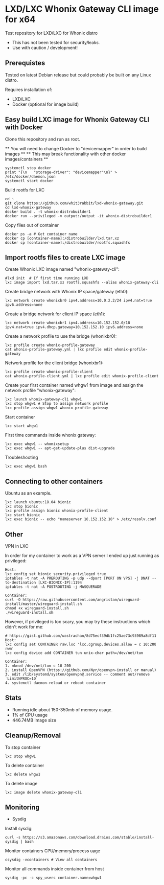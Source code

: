 # LXD/LXC Whonix Gateway CLI image for x64

Test repository for LXD/LXC for Whonix distro

* This has not been tested for security/leaks.
* Use with caution / development!

## Prerequistes

Tested on latest Debian release but could probably be built on any Linux distro.

Requires installation of:

* LXD/LXC
* Docker (optional for image build)

## Easy build LXC image for Whonix Gateway CLI with Docker

Clone this repository and run as root.

** You will need to change Docker to "devicemapper" in order to build images **
** This may break functionality with other docker images/containers **
```
systemctl stop docker
print "{\n   "storage-driver": "devicemapper"\n}" > /etc/docker/daemon.json
systemctl start docker
```
Build rootfs for LXC
```
cd ~
git clone https://github.com/whit3rabbit/lxd-whonix-gateway.git
cd lxd-whonix-gateway
docker build . -t whonix-distrobuilder1
docker run --privileged -v output:/output -it whonix-distrobuilder1
```
Copy files out of container
```
docker ps -a # Get container name
docker cp [container-name]:/distrobuilder/lxd.tar.xz
docker cp [container-name]:/distrobuilder/rootfs.squashfs
```

## Import rootfs files to create LXC image

Create Whonix LXC image named "whonix-gateway-cli":
```
#lxd init  # If first time running LXD
lxc image import lxd.tar.xz rootfs.squashfs --alias whonix-gateway-cli
```

Create bridge network with Whonix IP space/gateway (eth0):
```
lxc network create whonixbr0 ipv4.address=10.0.2.2/24 ipv4.nat=true ipv6.address=none
```

Create a bridge network for client IP space (eth1):
```
lxc network create whonixbr1 ipv4.address=10.152.152.0/18 ipv4.nat=true ipv4.dhcp.gateway=10.152.152.10 ipv6.address=none
```

Create a network profile to use the bridge (whonixbr0):
```
lxc profile create whonix-profile-gateway
cat whonix-profile-gateway.yml | lxc profile edit whonix-profile-gateway

```

Network profile for the client bridge (whonixbr1):
```
lxc profile create whonix-profile-client
cat whonix-profile-client.yml | lxc profile edit whonix-profile-client
```

Create your first container named whgw1 from image and assign the network profile "whonix-gateway":
```
lxc launch whonix-gateway-cli whgw1
lxc stop whgw1 # Stop to assign network profile
lxc profile assign whgw1 whonix-profile-gateway
```
Start container
```
lxc start whgw1
```
First time commands inside whonix gateway:
```
lxc exec whgw1 -- whonixsetup
lxc exec whgw1 -- apt-get-update-plus dist-upgrade
```
Troubleshooting
```
lxc exec whgw1 bash
```

## Connecting to other containers

Ubuntu as an example.
```
lxc launch ubuntu:18.04 bionic
lxc stop bionic
lxc profile assign bionic whonix-profile-client
lxc start bionic
lxc exec bionic -- echo "nameserver 10.152.152.10" > /etc/resolv.conf
```

## Other

VPN in LXC

In order for my container to work as a VPN server I ended up just running as privileged:
```
Host:
lxc config set bionic security.privileged true
iptables -t nat -A PREROUTING -p udp --dport [PORT ON VPS] -j DNAT --to-destination [LXC-BIONIC-IP]:1194
iptables -t nat -A POSTROUTING -j MASQUERADE

Container:
curl -O https://raw.githubusercontent.com/angristan/wireguard-install/master/wireguard-install.sh
chmod +x wireguard-install.sh
./wireguard-install.sh
```

However, if privileged is too scary, you may try these instructions which didn't work for me:
```
# https://gist.github.com/wastrachan/8d75ecf39db1fc25ae73c93989a8df11
Host:
lxc config set CONTAINER raw.lxc 'lxc.cgroup.devices.allow = c 10:200 rwm'
lxc config device add CONTAINER tun unix-char path=/dev/net/tun

Container:
1. mknod /dev/net/tun c 10 200
2. install OpenVPN (https://github.com/Nyr/openvpn-install or manual)
3. edit /lib/systemd/system/openvpn@.service -- comment out/remove `LimitNPROC=10`
4. systemctl daemon-reload or reboot container
```

## Stats

* Running idle about 150-350mb of memory usage.
* 1% of CPU usage
* 446.74MB Image size


## Cleanup/Removal

To stop container
```
lxc stop whgw1
```
To delete container
```
lxc delete whgw1
```
To delete image
```
lxc image delete whonix-gateway-cli
```

## Monitoring

* Sysdig

Install sysdig 
```
curl -s https://s3.amazonaws.com/download.draios.com/stable/install-sysdig | bash
```
Monitor containers CPU/memory/process uage
```
csysdig -vcontainers # View all containers
```
Monitor all commands inside container from host
```
sysdig -pc -c spy_users container.name=whgw1
```